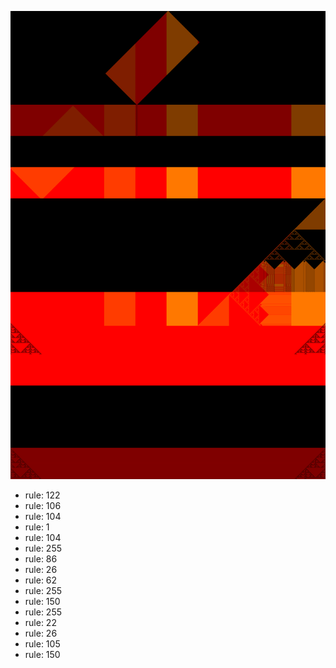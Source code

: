 ![photo](./output.png) 
 * rule: 122
* rule: 106
* rule: 104
* rule: 1
* rule: 104
* rule: 255
* rule: 86
* rule: 26
* rule: 62
* rule: 255
* rule: 150
* rule: 255
* rule: 22
* rule: 26
* rule: 105
* rule: 150
